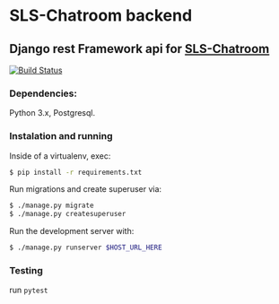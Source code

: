 # SLS-Chatroom backend

## Django rest Framework api for [SLS-Chatroom](https://github.com/stevenlsjr/sls-chatroom)

[![Build Status](https://travis-ci.org/stevenlsjr/sls_chatroom_backend.svg?branch=master)](https://travis-ci.org/stevenlsjr/sls_chatroom_backend)

### Dependencies:

Python 3.x, Postgresql.

### Instalation and running

Inside of a virtualenv, exec:

```bash
$ pip install -r requirements.txt
```

Run migrations and create superuser via:

```bash
$ ./manage.py migrate
$ ./manage.py createsuperuser
```

Run the development server with:

```bash
$ ./manage.py runserver $HOST_URL_HERE
```

### Testing

run `pytest`
